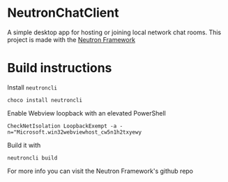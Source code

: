 # NeutronChatClient

A simple desktop app for hosting or joining local network chat rooms. This project is made with the [Neutron Framework](https://github.com/NeutronFramework/Neutron)

# Build instructions

Install `neutroncli`
```
choco install neutroncli
```

Enable Webview loopback with an elevated PowerShell
```
CheckNetIsolation LoopbackExempt -a -n="Microsoft.win32webviewhost_cw5n1h2txyewy
```

Build it with
```
neutroncli build
```

For more info you can visit the Neutron Framework's github repo